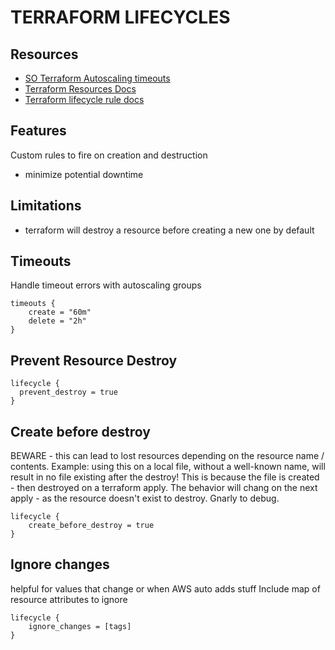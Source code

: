 # TERRAFORM LIFECYCLES

## Resources
- [SO Terraform Autoscaling timeouts](https://stackoverflow.com/questions/44092511/terraform-autoscaling-group-destroy-timeouts)
- [Terraform Resources Docs](https://www.terraform.io/docs/configuration/resources.html)
- [Terraform lifecycle rule docs](https://developer.hashicorp.com/terraform/tutorials/state/resource-lifecycle)

## Features
Custom rules to fire on creation and destruction
- minimize potential downtime 

## Limitations
- terraform will destroy a resource before creating a new one by default

## Timeouts
Handle timeout errors with autoscaling groups

```hcl
timeouts {
	create = "60m"
	delete = "2h"
}
```

## Prevent Resource Destroy

```hcl
lifecycle {
  prevent_destroy = true
}
```

## Create before destroy
BEWARE - this can lead to lost resources depending on the resource name / contents.
Example: using this on a local file, without a well-known name, will result in no file existing after the destroy!
This is because the file is created - then destroyed on a terraform apply.
The behavior will chang on the next apply - as the resource doesn't exist to destroy. Gnarly to debug.

```hcl
lifecycle {
	create_before_destroy = true
}
```

## Ignore changes
helpful for values that change or when AWS auto adds stuff
Include map of resource attributes to ignore

```hcl
lifecycle {
	ignore_changes = [tags]
}
```